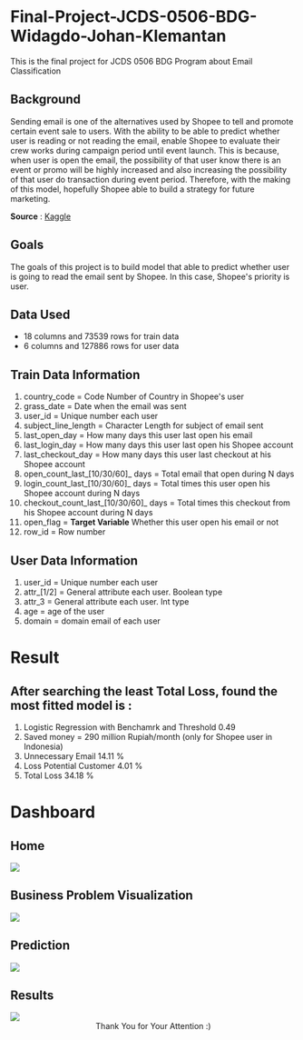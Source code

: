 # Final-Project-JCDS-0506-BDG-Widagdo-Johan-Klemantan
This is the final project for JCDS 0506 BDG Program about Email Classification

## Background
Sending email is one of the alternatives used by Shopee to tell and promote certain event sale to users. With the ability to be able to predict whether user is reading or not reading the email, enable Shopee to evaluate their crew works during campaign period until event launch. This is because, when user is open the email, the possibility of that user know there is an event or promo will be highly increased and also increasing the possibility of that user do transaction during event period. Therefore, with the making of this model, hopefully Shopee able to build a strategy for future marketing.

__Source__ : <a href='https://www.kaggle.com/davydev/shopee-code-league-20/tasks?taskId=1574'>Kaggle</a>


## Goals
The goals of this project is to build model that able to predict whether user is going to read the email sent by Shopee. In this case, Shopee's priority is user.



## Data Used
- 18 columns and 73539 rows for train data
- 6 columns and 127886 rows for user data

## Train Data Information
1. country_code = Code Number of Country in Shopee's user
1. grass_date = Date when the email was sent
1. user_id = Unique number each user
1. subject_line_length = Character Length for subject of email sent
1. last_open_day = How many days this user last open his email
1. last_login_day = How many days this user last open his Shopee account
1. last_checkout_day = How many days this user last checkout at his Shopee account
1. open_count_last_[10/30/60]_ days = Total email that open during N days
1. login_count_last_[10/30/60]_ days = Total times this user open his Shopee account during N days
1. checkout_count_last_[10/30/60]_ days = Total times this checkout from his Shopee account during N days
1. open_flag = __Target Variable__ Whether this user open his email or not
1. row_id = Row number 

## User Data Information
1. user_id = Unique number each user
1. attr_[1/2] = General attribute each user. Boolean type
1. attr_3 = General attribute each user. Int type
1. age = age of the user
1. domain = domain email of each user

# Result

## After searching the least Total Loss, found the most fitted model is :
1. Logistic Regression with Benchamrk and Threshold 0.49
1. Saved money = 290 million Rupiah/month (only for Shopee user in Indonesia)
1. Unnecessary Email 14.11 %
1. Loss Potential Customer 4.01 %
1. Total Loss 34.18 %

# Dashboard

## Home
<img src='../static/dashboardhome.png'>

## Business Problem Visualization
<img src='../static/dashboardvisualization.png'>

## Prediction
<img src='../static/dashboardprediction.png'>

## Results
<img src='../static/dashboardresults.png'>

<center>
  Thank You for Your Attention :)
  </center>
